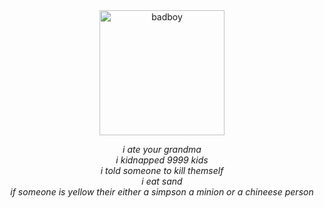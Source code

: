 <div align="center">
  <img src="https://i.ytimg.com/vi/zhvvtr5VXzg/hq720.jpg?sqp=-oaymwEhCK4FEIIDSFryq4qpAxMIARUAAAAAGAElAADIQj0AgKJD&rs=AOn4CLCj9Eq3F2BVfqSMX_H_U-uKBpiUvw" alt="badboy" width="200">
  <p>
    <i>i ate your grandma<br>
    i kidnapped 9999 kids<br>
    i told someone to kill themself<br>
    i eat sand<br>
    if someone is yellow their either a simpson a minion or a chineese person</i>
  </p>
</div>

<audio src="wtti.mp3" autoplay loop></audio>
